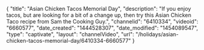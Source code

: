 {
    "title": "Asian Chicken Tacos Memorial Day",
    "description": "If you enjoy tacos, but are looking for a bit of a change up, then try this Asian Chicken Taco recipe from Sam the Cooking Guy.",
    "channelid": "6410334",
    "videoid": "6660577",
    "date_created": "1444528307",
    "date_modified": "1454089547",
    "type": "captivate",
    "layout": "channelVideo",
    "url": "\/holidays\/asian-chicken-tacos-memorial-day\/6410334-6660577"
}